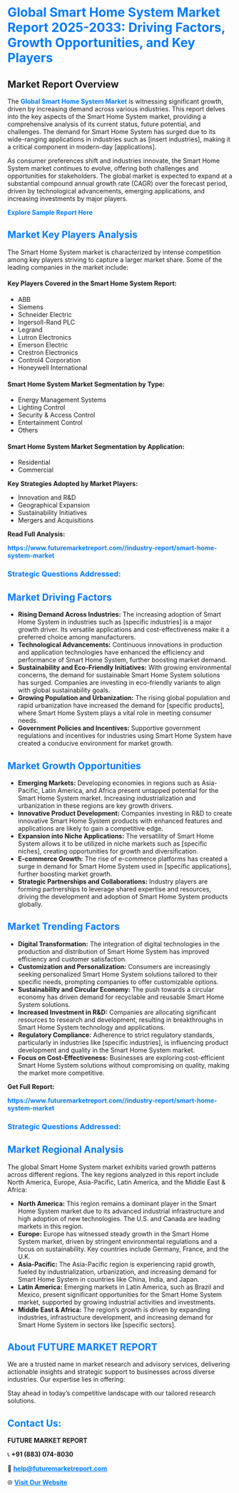 <h1 style="color: #007BFF;">Global Smart Home System Market Report 2025-2033: Driving Factors, Growth Opportunities, and Key Players</h1>

<section id="overview">
<h2>Market Report Overview</h2>
<p>The <a href="https://www.futuremarketreport.com//industry-report/smart-home-system-market" style="color: #007BFF; text-decoration: none;"><strong>Global Smart Home System Market</strong></a> is witnessing significant growth, driven by increasing demand across various industries. This report delves into the key aspects of the Smart Home System market, providing a comprehensive analysis of its current status, future potential, and challenges. The demand for Smart Home System has surged due to its wide-ranging applications in industries such as [insert industries], making it a critical component in modern-day [applications].</p>
<p>As consumer preferences shift and industries innovate, the Smart Home System market continues to evolve, offering both challenges and opportunities for stakeholders. The global market is expected to expand at a substantial compound annual growth rate (CAGR) over the forecast period, driven by technological advancements, emerging applications, and increasing investments by major players.</p>
</section>

<section id="overview">
<p><a href="https://www.futuremarketreport.com//request-sample/reportId=90493" style="color: #007BFF; text-decoration: none;"><strong>Explore Sample Report Here</strong></a></p>
</section>

<section id="key-players">
<h2 style="color: #007BFF;">Market Key Players Analysis</h2>
<p>The Smart Home System market is characterized by intense competition among key players striving to capture a larger market share. Some of the leading companies in the market include:</p>
<h4>Key Players Covered in the Smart Home System Report:</h4>
<ul><li>ABB</li><li>Siemens</li><li>Schneider Electric</li><li>Ingersoll-Rand PLC</li><li>Legrand</li><li>Lutron Electronics</li><li>Emerson Electric</li><li>Crestron Electronics</li><li>Control4 Corporation</li><li>Honeywell International</li></ul>
<h4>Smart Home System Market Segmentation by Type:</h4>
<ul><li>Energy Management Systems</li><li>Lighting Control</li><li>Security &amp; Access Control</li><li>Entertainment Control</li><li>Others</li></ul>

<h4>Smart Home System Market Segmentation by Application:</h4>
<ul><li>Residential</li><li>Commercial</li></ul>
<p><strong>Key Strategies Adopted by Market Players:</strong></p>
<ul>
<li>Innovation and R&D</li>
<li>Geographical Expansion</li>
<li>Sustainability Initiatives</li>
<li>Mergers and Acquisitions</li>
</ul>
</section>

<section>
<p><strong>Read Full Analysis: </strong></p><a href="https://www.futuremarketreport.com//industry-report/smart-home-system-market" style="color: #007BFF; text-decoration: none;"><strong>https://www.futuremarketreport.com//industry-report/smart-home-system-market</strong></a>
<h3 style="color: #007BFF;">Strategic Questions Addressed:</h3>
</section>

<section id="driving-factors">
<h2 style="color: #007BFF;">Market Driving Factors</h2>
<ul>
<li><strong>Rising Demand Across Industries:</strong> The increasing adoption of Smart Home System in industries such as [specific industries] is a major growth driver. Its versatile applications and cost-effectiveness make it a preferred choice among manufacturers.</li>
<li><strong>Technological Advancements:</strong> Continuous innovations in production and application technologies have enhanced the efficiency and performance of Smart Home System, further boosting market demand.</li>
<li><strong>Sustainability and Eco-Friendly Initiatives:</strong> With growing environmental concerns, the demand for sustainable Smart Home System solutions has surged. Companies are investing in eco-friendly variants to align with global sustainability goals.</li>
<li><strong>Growing Population and Urbanization:</strong> The rising global population and rapid urbanization have increased the demand for [specific products], where Smart Home System plays a vital role in meeting consumer needs.</li>
<li><strong>Government Policies and Incentives:</strong> Supportive government regulations and incentives for industries using Smart Home System have created a conducive environment for market growth.</li>
</ul>
</section>

<section id="growth-opportunities">
<h2 style="color: #007BFF;">Market Growth Opportunities</h2>
<ul>
<li><strong>Emerging Markets:</strong> Developing economies in regions such as Asia-Pacific, Latin America, and Africa present untapped potential for the Smart Home System market. Increasing industrialization and urbanization in these regions are key growth drivers.</li>
<li><strong>Innovative Product Development:</strong> Companies investing in R&D to create innovative Smart Home System products with enhanced features and applications are likely to gain a competitive edge.</li>
<li><strong>Expansion into Niche Applications:</strong> The versatility of Smart Home System allows it to be utilized in niche markets such as [specific niches], creating opportunities for growth and diversification.</li>
<li><strong>E-commerce Growth:</strong> The rise of e-commerce platforms has created a surge in demand for Smart Home System used in [specific applications], further boosting market growth.</li>
<li><strong>Strategic Partnerships and Collaborations:</strong> Industry players are forming partnerships to leverage shared expertise and resources, driving the development and adoption of Smart Home System products globally.</li>
</ul>
</section>

<section id="trending-factors">
<h2 style="color: #007BFF;">Market Trending Factors</h2>
<ul>
<li><strong>Digital Transformation:</strong> The integration of digital technologies in the production and distribution of Smart Home System has improved efficiency and customer satisfaction.</li>
<li><strong>Customization and Personalization:</strong> Consumers are increasingly seeking personalized Smart Home System solutions tailored to their specific needs, prompting companies to offer customizable options.</li>
<li><strong>Sustainability and Circular Economy:</strong> The push towards a circular economy has driven demand for recyclable and reusable Smart Home System solutions.</li>
<li><strong>Increased Investment in R&D:</strong> Companies are allocating significant resources to research and development, resulting in breakthroughs in Smart Home System technology and applications.</li>
<li><strong>Regulatory Compliance:</strong> Adherence to strict regulatory standards, particularly in industries like [specific industries], is influencing product development and quality in the Smart Home System market.</li>
<li><strong>Focus on Cost-Effectiveness:</strong> Businesses are exploring cost-efficient Smart Home System solutions without compromising on quality, making the market more competitive.</li>
</ul>
</section>

<section>
<p><strong>Get Full Report: </strong></p><a href="https://www.futuremarketreport.com//industry-report/smart-home-system-market" style="color: #007BFF; text-decoration: none;"><strong>https://www.futuremarketreport.com//industry-report/smart-home-system-market</strong></a>
<h3 style="color: #007BFF;">Strategic Questions Addressed:</h3>
</section>


<section id="regional-analysis">
<h2 style="color: #007BFF;">Market Regional Analysis</h2>
<p>The global Smart Home System market exhibits varied growth patterns across different regions. The key regions analyzed in this report include North America, Europe, Asia-Pacific, Latin America, and the Middle East & Africa:</p>
<ul>
<li><strong>North America:</strong> This region remains a dominant player in the Smart Home System market due to its advanced industrial infrastructure and high adoption of new technologies. The U.S. and Canada are leading markets in this region.</li>
<li><strong>Europe:</strong> Europe has witnessed steady growth in the Smart Home System market, driven by stringent environmental regulations and a focus on sustainability. Key countries include Germany, France, and the U.K.</li>
<li><strong>Asia-Pacific:</strong> The Asia-Pacific region is experiencing rapid growth, fueled by industrialization, urbanization, and increasing demand for Smart Home System in countries like China, India, and Japan.</li>
<li><strong>Latin America:</strong> Emerging markets in Latin America, such as Brazil and Mexico, present significant opportunities for the Smart Home System market, supported by growing industrial activities and investments.</li>
<li><strong>Middle East & Africa:</strong> The region’s growth is driven by expanding industries, infrastructure development, and increasing demand for Smart Home System in sectors like [specific sectors].</li>
</ul>
</section>

<footer>
<h2 style="color: #007BFF;">About FUTURE MARKET REPORT</h2>
<p>We are a trusted name in market research and advisory services, delivering actionable insights and strategic support to businesses across diverse industries. Our expertise lies in offering:</p>

<p>Stay ahead in today’s competitive landscape with our tailored research solutions.</p>

<h2 style="color: #007BFF;">Contact Us:</h2>
<p><strong>FUTURE MARKET REPORT</strong></p>
<p>📞 <strong>+91 (883) 074-8030</strong></p>
<p>📧 <strong><a href="mailto:help@futuremarketreport.com" style="color: #007BFF;">help@futuremarketreport.com</a></strong></p>
<p>🌐 <strong><a href="https://www.futuremarketreport.com/" style="color: #007BFF;">Visit Our Website</a></strong></p>
</footer>